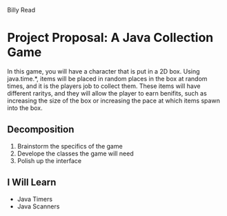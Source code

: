 Billy Read

# Project Proposal: A Java Collection Game 
In this game, you will have a character that is put in a 2D box. Using java.time.*, items will be placed in random places in the box at random times, and it is the players job to collect them. These items will have different raritys, and they will allow the player to earn benifits, such as increasing the size of the box or increasing the pace at which items spawn into the box.

## Decomposition
1. Brainstorm the specifics of the game
2. Develope the classes the game will need
3. Polish up the interface

## I Will Learn
- Java Timers
- Java Scanners
